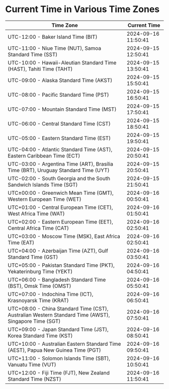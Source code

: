 # Current Time in Various Time Zones

| Time Zone | Current Time |
|-----------|--------------|
| UTC-12:00 - Baker Island Time (BIT) | 2024-09-16 11:50:41 |
| UTC-11:00 - Niue Time (NUT), Samoa Standard Time (SST) | 2024-09-15 12:50:41 |
| UTC-10:00 - Hawaii-Aleutian Standard Time (HAST), Tahiti Time (TAHT) | 2024-09-15 13:50:41 |
| UTC-09:00 - Alaska Standard Time (AKST) | 2024-09-15 15:50:41 |
| UTC-08:00 - Pacific Standard Time (PST) | 2024-09-15 16:50:41 |
| UTC-07:00 - Mountain Standard Time (MST) | 2024-09-15 17:50:41 |
| UTC-06:00 - Central Standard Time (CST) | 2024-09-15 18:50:41 |
| UTC-05:00 - Eastern Standard Time (EST) | 2024-09-15 19:50:41 |
| UTC-04:00 - Atlantic Standard Time (AST), Eastern Caribbean Time (ECT) | 2024-09-15 20:50:41 |
| UTC-03:00 - Argentina Time (ART), Brasília Time (BRT), Uruguay Standard Time (UYT) | 2024-09-15 20:50:41 |
| UTC-02:00 - South Georgia and the South Sandwich Islands Time (SGT) | 2024-09-15 21:50:41 |
| UTC±00:00 - Greenwich Mean Time (GMT), Western European Time (WET) | 2024-09-16 00:50:41 |
| UTC+01:00 - Central European Time (CET), West Africa Time (WAT) | 2024-09-16 01:50:41 |
| UTC+02:00 - Eastern European Time (EET), Central Africa Time (CAT) | 2024-09-16 02:50:41 |
| UTC+03:00 - Moscow Time (MSK), East Africa Time (EAT) | 2024-09-16 02:50:41 |
| UTC+04:00 - Azerbaijan Time (AZT), Gulf Standard Time (GST) | 2024-09-16 03:50:41 |
| UTC+05:00 - Pakistan Standard Time (PKT), Yekaterinburg Time (YEKT) | 2024-09-16 04:50:41 |
| UTC+06:00 - Bangladesh Standard Time (BST), Omsk Time (OMST) | 2024-09-16 05:50:41 |
| UTC+07:00 - Indochina Time (ICT), Krasnoyarsk Time (KRAT) | 2024-09-16 06:50:41 |
| UTC+08:00 - China Standard Time (CST), Australian Western Standard Time (AWST), Singapore Time (SGT) | 2024-09-16 07:50:41 |
| UTC+09:00 - Japan Standard Time (JST), Korea Standard Time (KST) | 2024-09-16 08:50:41 |
| UTC+10:00 - Australian Eastern Standard Time (AEST), Papua New Guinea Time (PGT) | 2024-09-16 09:50:41 |
| UTC+11:00 - Solomon Islands Time (SBT), Vanuatu Time (VUT) | 2024-09-16 10:50:41 |
| UTC+12:00 - Fiji Time (FJT), New Zealand Standard Time (NZST) | 2024-09-16 11:50:41 |
